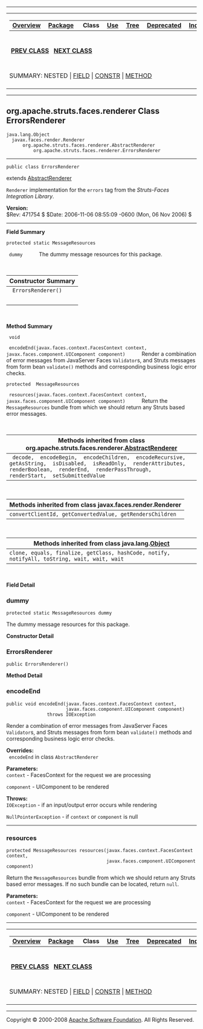 ------------------------------------------------------------------------

<span id="navbar_top"></span> [](#skip-navbar_top "Skip navigation links")

<table>
<colgroup>
<col width="50%" />
<col width="50%" />
</colgroup>
<tbody>
<tr class="odd">
<td align="left"><span id="navbar_top_firstrow"></span>
<table>
<tbody>
<tr class="odd">
<td align="left"><a href="../../../../../overview-summary.html.md"><strong>Overview</strong></a> </td>
<td align="left"><a href="package-summary.html.md"><strong>Package</strong></a> </td>
<td align="left"> <strong>Class</strong> </td>
<td align="left"><a href="class-use/ErrorsRenderer.html.md"><strong>Use</strong></a> </td>
<td align="left"><a href="package-tree.html.md"><strong>Tree</strong></a> </td>
<td align="left"><a href="../../../../../deprecated-list.html.md"><strong>Deprecated</strong></a> </td>
<td align="left"><a href="../../../../../index-all.html.md"><strong>Index</strong></a> </td>
<td align="left"><a href="../../../../../help-doc.html.md"><strong>Help</strong></a> </td>
</tr>
</tbody>
</table></td>
<td align="left"></td>
</tr>
<tr class="even">
<td align="left"> <a href="../../../../../org/apache/struts/faces/renderer/CommandLinkRenderer.html.md" title="class in org.apache.struts.faces.renderer"><strong>PREV CLASS</strong></a>   <a href="../../../../../org/apache/struts/faces/renderer/FormRenderer.html" title="class in org.apache.struts.faces.renderer"><strong>NEXT CLASS</strong></a></td>
<td align="left"><a href="../../../../../index.html.md?org/apache/struts/faces/renderer/ErrorsRenderer.html"><strong>FRAMES</strong></a>    <a href="ErrorsRenderer.html"><strong>NO FRAMES</strong></a>    
<a href="../../../../../allclasses-noframe.html.md"><strong>All Classes</strong></a></td>
</tr>
<tr class="odd">
<td align="left">SUMMARY: NESTED | <a href="#field_summary">FIELD</a> | <a href="#constructor_summary">CONSTR</a> | <a href="#method_summary">METHOD</a></td>
<td align="left">DETAIL: <a href="#field_detail">FIELD</a> | <a href="#constructor_detail">CONSTR</a> | <a href="#method_detail">METHOD</a></td>
</tr>
</tbody>
</table>

<span id="skip-navbar_top"></span>

------------------------------------------------------------------------

org.apache.struts.faces.renderer
 Class ErrorsRenderer
--------------------------------

    java.lang.Object
      javax.faces.render.Renderer
          org.apache.struts.faces.renderer.AbstractRenderer
              org.apache.struts.faces.renderer.ErrorsRenderer

------------------------------------------------------------------------

    public class ErrorsRenderer

extends [AbstractRenderer](../../../../../org/apache/struts/faces/renderer/AbstractRenderer.html.md "class in org.apache.struts.faces.renderer")

`Renderer` implementation for the `errors` tag from the *Struts-Faces Integration Library*.

**Version:**  
$Rev: 471754 $ $Date: 2006-11-06 08:55:09 -0600 (Mon, 06 Nov 2006) $

------------------------------------------------------------------------

<span id="field_summary"></span>

**Field Summary**

`protected static MessageResources`

` dummy`
           The dummy message resources for this package.

  <span id="constructor_summary"></span>

| **Constructor Summary** |
|-------------------------|
| ` ErrorsRenderer()`     
                          |

  <span id="method_summary"></span>

**Method Summary**

` void`

` encodeEnd(javax.faces.context.FacesContext context, javax.faces.component.UIComponent component)`
           Render a combination of error messages from JavaServer Faces `Validator`s, and Struts messages from form bean `validate()` methods and corresponding business logic error checks.

`protected  MessageResources`

` resources(javax.faces.context.FacesContext context, javax.faces.component.UIComponent component)`
           Return the `MessageResources` bundle from which we should return any Struts based error messages.

 <span id="methods_inherited_from_class_org.apache.struts.faces.renderer.AbstractRenderer"></span>

| **Methods inherited from class org.apache.struts.faces.renderer.[AbstractRenderer](../../../../../org/apache/struts/faces/renderer/AbstractRenderer.html.md "class in org.apache.struts.faces.renderer")** |
|---------------------------------------------------------------------------------------------------------------------------------------------------------------------------------------------------------|
| ` decode,  encodeBegin,  encodeChildren,  encodeRecursive,  getAsString,  isDisabled,  isReadOnly,  renderAttributes,  renderBoolean,  renderEnd,  renderPassThrough,  renderStart,  setSubmittedValue` |

 <span id="methods_inherited_from_class_javax.faces.render.Renderer"></span>

| **Methods inherited from class javax.faces.render.Renderer** |
|--------------------------------------------------------------|
| `convertClientId, getConvertedValue, getRendersChildren`     |

 <span id="methods_inherited_from_class_java.lang.Object"></span>

| **Methods inherited from class java.lang.[Object](http://java.sun.com/j2se/1.4.2/docs/api/java/lang/Object.html.md?is-external=true "class or interface in java.lang")** |
|-----------------------------------------------------------------------------------------------------------------------------------------------------------------------|
| `clone, equals, finalize, getClass, hashCode, notify, notifyAll, toString, wait, wait, wait`                                                                          |

 

<span id="field_detail"></span>

**Field Detail**

<span id="dummy"></span>

### dummy

    protected static MessageResources dummy

The dummy message resources for this package.

<span id="constructor_detail"></span>

**Constructor Detail**

### ErrorsRenderer

    public ErrorsRenderer()

<span id="method_detail"></span>

**Method Detail**

### encodeEnd

    public void encodeEnd(javax.faces.context.FacesContext context,
                          javax.faces.component.UIComponent component)
                   throws IOException

Render a combination of error messages from JavaServer Faces `Validator`s, and Struts messages from form bean `validate()` methods and corresponding business logic error checks.

**Overrides:**  
` encodeEnd` in class `AbstractRenderer`

<!-- -->

**Parameters:**  
`context` - FacesContext for the request we are processing

`component` - UIComponent to be rendered

**Throws:**  
`IOException` - if an input/output error occurs while rendering

`NullPointerException` - if `context` or `component` is null

------------------------------------------------------------------------

### resources

    protected MessageResources resources(javax.faces.context.FacesContext context,
                                         javax.faces.component.UIComponent component)

Return the `MessageResources` bundle from which we should return any Struts based error messages. If no such bundle can be located, return `null`.

**Parameters:**  
`context` - FacesContext for the request we are processing

`component` - UIComponent to be rendered

------------------------------------------------------------------------

<span id="navbar_bottom"></span> [](#skip-navbar_bottom "Skip navigation links")

<table>
<colgroup>
<col width="50%" />
<col width="50%" />
</colgroup>
<tbody>
<tr class="odd">
<td align="left"><span id="navbar_bottom_firstrow"></span>
<table>
<tbody>
<tr class="odd">
<td align="left"><a href="../../../../../overview-summary.html.md"><strong>Overview</strong></a> </td>
<td align="left"><a href="package-summary.html.md"><strong>Package</strong></a> </td>
<td align="left"> <strong>Class</strong> </td>
<td align="left"><a href="class-use/ErrorsRenderer.html.md"><strong>Use</strong></a> </td>
<td align="left"><a href="package-tree.html.md"><strong>Tree</strong></a> </td>
<td align="left"><a href="../../../../../deprecated-list.html.md"><strong>Deprecated</strong></a> </td>
<td align="left"><a href="../../../../../index-all.html.md"><strong>Index</strong></a> </td>
<td align="left"><a href="../../../../../help-doc.html.md"><strong>Help</strong></a> </td>
</tr>
</tbody>
</table></td>
<td align="left"></td>
</tr>
<tr class="even">
<td align="left"> <a href="../../../../../org/apache/struts/faces/renderer/CommandLinkRenderer.html.md" title="class in org.apache.struts.faces.renderer"><strong>PREV CLASS</strong></a>   <a href="../../../../../org/apache/struts/faces/renderer/FormRenderer.html" title="class in org.apache.struts.faces.renderer"><strong>NEXT CLASS</strong></a></td>
<td align="left"><a href="../../../../../index.html.md?org/apache/struts/faces/renderer/ErrorsRenderer.html"><strong>FRAMES</strong></a>    <a href="ErrorsRenderer.html"><strong>NO FRAMES</strong></a>    
<a href="../../../../../allclasses-noframe.html.md"><strong>All Classes</strong></a></td>
</tr>
<tr class="odd">
<td align="left">SUMMARY: NESTED | <a href="#field_summary">FIELD</a> | <a href="#constructor_summary">CONSTR</a> | <a href="#method_summary">METHOD</a></td>
<td align="left">DETAIL: <a href="#field_detail">FIELD</a> | <a href="#constructor_detail">CONSTR</a> | <a href="#method_detail">METHOD</a></td>
</tr>
</tbody>
</table>

<span id="skip-navbar_bottom"></span>

------------------------------------------------------------------------

Copyright © 2000-2008 [Apache Software Foundation](http://www.apache.org/). All Rights Reserved.
